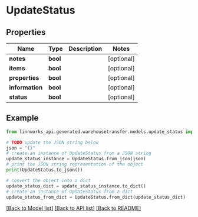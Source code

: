 # UpdateStatus


## Properties

Name | Type | Description | Notes
------------ | ------------- | ------------- | -------------
**notes** | **bool** |  | [optional] 
**items** | **bool** |  | [optional] 
**properties** | **bool** |  | [optional] 
**information** | **bool** |  | [optional] 
**status** | **bool** |  | [optional] 

## Example

```python
from linnworks_api.generated.warehousetransfer.models.update_status import UpdateStatus

# TODO update the JSON string below
json = "{}"
# create an instance of UpdateStatus from a JSON string
update_status_instance = UpdateStatus.from_json(json)
# print the JSON string representation of the object
print(UpdateStatus.to_json())

# convert the object into a dict
update_status_dict = update_status_instance.to_dict()
# create an instance of UpdateStatus from a dict
update_status_from_dict = UpdateStatus.from_dict(update_status_dict)
```
[[Back to Model list]](../README.md#documentation-for-models) [[Back to API list]](../README.md#documentation-for-api-endpoints) [[Back to README]](../README.md)



